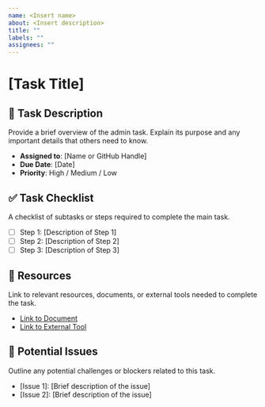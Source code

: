 ```yaml
---
name: <Insert name>
about: <Insert description>
title: ""
labels: ""
assignees: ""
---
```


# [Task Title]

## 📝 Task Description
Provide a brief overview of the admin task. Explain its purpose and any important details that others need to know.

- **Assigned to**: [Name or GitHub Handle]
- **Due Date**: [Date]
- **Priority**: High / Medium / Low

## ✅ Task Checklist
A checklist of subtasks or steps required to complete the main task.

- [ ] Step 1: [Description of Step 1]
- [ ] Step 2: [Description of Step 2]
- [ ] Step 3: [Description of Step 3]

## 📂 Resources
Link to relevant resources, documents, or external tools needed to complete the task.

- [Link to Document](#)
- [Link to External Tool](#)

## 🚧 Potential Issues
Outline any potential challenges or blockers related to this task.

- [Issue 1]: [Brief description of the issue]
- [Issue 2]: [Brief description of the issue]
